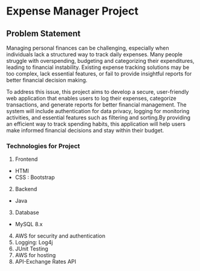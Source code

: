 # Expense Manager Project

## Problem Statement
Managing personal finances can be challenging, especially when individuals lack a structured
way to track daily expenses. Many people struggle with overspending, budgeting and categorizing their
expenditures, leading to financial instability. Existing expense tracking solutions may be too complex,
lack essential features, or fail to provide insightful reports for better financial decision making.

To address this issue, this project aims to develop a secure, user-friendly web application that
enables users to log their expenses, categorize transactions, and generate reports for better financial
management. The system will include authentication for data privacy, logging for monitoring activities,
and essential features such as filtering and sorting.By providing an efficient way to track spending habits, this 
application will help users make informed financial decisions and stay within their budget.

### Technologies for Project
1. Frontend
- HTMl
- CSS : Bootstrap
2. Backend
- Java
3. Database
- MySQL 8.x
4. AWS for security and authentication
5. Logging: Log4j
6. JUnit Testing
7. AWS for hosting
8. API-Exchange Rates API
